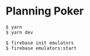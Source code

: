 # Planning Poker
```
$ yarn
$ yarn dev
```

```
$ firebase init emulators
$ firebase emulators:start
```
